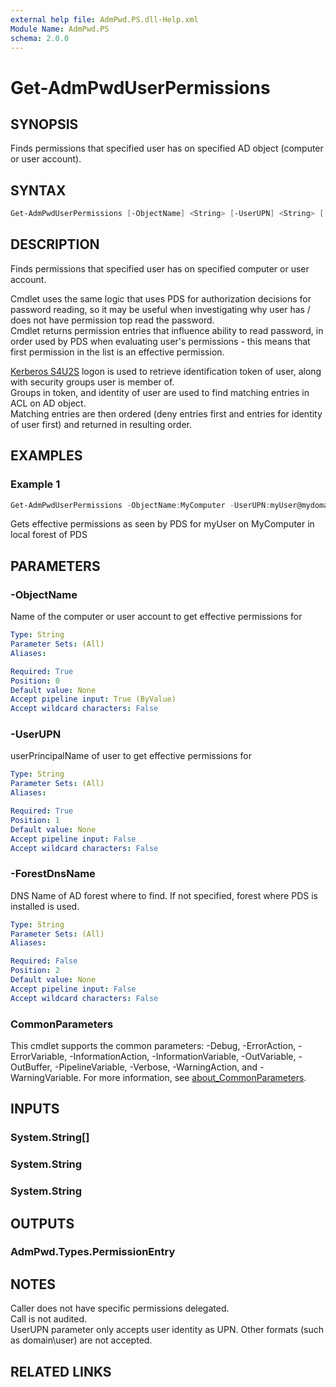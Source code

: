 ```yaml
---
external help file: AdmPwd.PS.dll-Help.xml
Module Name: AdmPwd.PS
schema: 2.0.0
---
```


# Get-AdmPwdUserPermissions

## SYNOPSIS
Finds permissions that specified user has on specified AD object (computer or user account).

## SYNTAX

```powershell
Get-AdmPwdUserPermissions [-ObjectName] <String> [-UserUPN] <String> [[-ForestDnsName] <String>] [<CommonParameters>]
```

## DESCRIPTION
Finds permissions that specified user has on specified computer or user account.

Cmdlet uses the same logic that uses PDS for authorization decisions for password reading, so it may be useful when investigating why user has / does not have permission top read the password.  
Cmdlet returns permission entries that influence ability to read password, in order used by PDS when evaluating user's permissions - this means that first permission in the list is an effective permission.  

[Kerberos S4U2S](https://docs.microsoft.com/en-us/openspecs/windows_protocols/ms-sfu/02636893-7a1f-4357-af9a-b672e3e3de13) logon is used to retrieve identification token of user, along with security groups user is member of.  
Groups in token, and identity of user are used to find matching entries in ACL on AD object.  
Matching entries are then ordered (deny entries first and entries for identity of user first) and returned in resulting order.

## EXAMPLES

### Example 1
```powershell
Get-AdmPwdUserPermissions -ObjectName:MyComputer -UserUPN:myUser@mydomain.com
```

Gets effective permissions as seen by PDS for myUser on MyComputer in local forest of PDS

## PARAMETERS

### -ObjectName
Name of the computer or user account to get effective permissions for

```yaml
Type: String
Parameter Sets: (All)
Aliases:

Required: True
Position: 0
Default value: None
Accept pipeline input: True (ByValue)
Accept wildcard characters: False
```

### -UserUPN
userPrincipalName of user to get effective permissions for

```yaml
Type: String
Parameter Sets: (All)
Aliases:

Required: True
Position: 1
Default value: None
Accept pipeline input: False
Accept wildcard characters: False
```

### -ForestDnsName
DNS Name of AD forest where to find. If not specified, forest where PDS is installed is used.

```yaml
Type: String
Parameter Sets: (All)
Aliases:

Required: False
Position: 2
Default value: None
Accept pipeline input: False
Accept wildcard characters: False
```

### CommonParameters
This cmdlet supports the common parameters: -Debug, -ErrorAction, -ErrorVariable, -InformationAction, -InformationVariable, -OutVariable, -OutBuffer, -PipelineVariable, -Verbose, -WarningAction, and -WarningVariable. For more information, see [about_CommonParameters](http://go.microsoft.com/fwlink/?LinkID=113216).

## INPUTS

### System.String[]
### System.String
### System.String
## OUTPUTS

### AdmPwd.Types.PermissionEntry
## NOTES
Caller does not have specific permissions delegated.  
Call is not audited.  
UserUPN parameter only accepts user identity as UPN. Other formats (such as domain\user) are not accepted.

## RELATED LINKS

